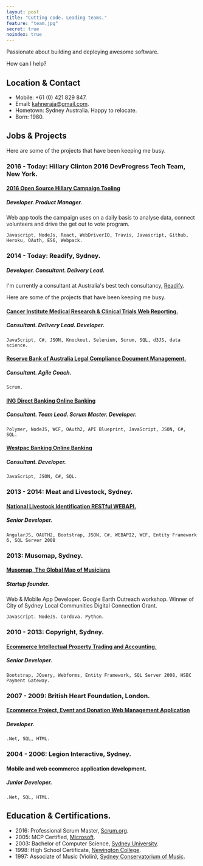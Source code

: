 ```yaml
---
layout: post
title: "Cutting code. Leading teams."
feature: "team.jpg"
secret: true
noindex: true
---
```


Passionate about building and deploying awesome software.

How can I help?

## Location & Contact

- Mobile: +61 (0) 421 829 847.
- Email: kahneraja@gmail.com.
- Hometown: Sydney Australia. Happy to relocate.
- Born: 1980.

## Jobs & Projects

Here are some of the projects that have been keeping me busy.

### 2016 - Today: Hillary Clinton 2016 DevProgress Tech Team, New York.

#### [2016 Open Source Hillary Campaign Tooling](http://devprogress.us/)

##### Developer. Product Manager.

Web app tools the campaign uses on a daily basis to analyse data, connect volunteers and drive the get out to vote program.

	Javascript, NodeJs, React, WebDriverIO, Travis, Javascript, Github, Heroku, OAuth, ES6, Webpack.

### 2014 - Today: Readify, Sydney.

##### Developer. Consultant. Delivery Lead.

I'm currently a consultant at Australia's best tech consultancy, [Readify](http://www.readify.net).

Here are some of the projects that have been keeping me busy.

#### [Cancer Institute Medical Research & Clinical Trials Web Reporting.](http://www.cancerinstitute.org.au)

##### Consultant. Delivery Lead. Developer.

	JavaScript, C#, JSON, Knockout, Selenium, Scrum, SQL, d3JS, data science.

#### [Reserve Bank of Australia Legal Compliance Document Management.](http://www.rba.gov.au)

##### Consultant. Agile Coach.

	Scrum.

#### [ING Direct Banking Online Banking](http://www.ingdirect.com.au)

##### Consultant. Team Lead. Scrum Master. Developer.

	Polymer, NodeJS, WCF, OAuth2, API Blueprint, JavaScript, JSON, C#, SQL.

#### [Westpac Banking Online Banking](http://www.westpac.com.au)

##### Consultant. Developer.

	JavaScript, JSON, C#, SQL.

### 2013 - 2014: Meat and Livestock, Sydney.

#### [National Livestock Identification RESTful WEBAPI.](http://www.nlis.com.au)

##### Senior Developer.

	AngularJS, OAUTH2, Bootstrap, JSON, C#, WEBAPI2, WCF, Entity Framework 6, SQL Server 2008

### 2013: Musomap, Sydney.

#### [Musomap, The Global Map of Musicians](http://www.musomap.com)

##### Startup founder.

Web & Mobile App Developer. Google Earth Outreach workshop. Winner of City of Sydney Local Communities Digital Connection Grant.

	Javascript. NodeJS. Cordova. Python.

### 2010 - 2013: Copyright, Sydney.

#### [Ecommerce Intellectual Property Trading and Accounting.](http://www.copyright.org.au)

##### Senior Developer.

	Bootstrap, JQuery, Webforms, Entity Framework, SQL Server 2008, HSBC Payment Gateway.

### 2007 - 2009: British Heart Foundation, London.

#### [Ecommerce Project, Event and Donation Web Management Application](http://www.bhf.org.uk)

##### Developer.

	.Net, SQL, HTML.

### 2004 - 2006: Legion Interactive, Sydney.

#### Mobile and web ecommerce application development.

##### Junior Developer.

	.Net, SQL, HTML.

## Education & Certifications.

- 2016: Professional Scrum Master, [Scrum.org](http://www.scrum.org).
- 2005: MCP Certified, [Microsoft](http://www.microsoft.com).
- 2003: Bachelor of Computer Science, [Sydney University](http://sydney.edu.au/).
- 1998: High School Certificate, [Newington College](http://www.newington.nsw.edu.au).
- 1997: Associate of Music (Violin), [Sydney Conservatorium of Music](http://music.sydney.edu.au).
